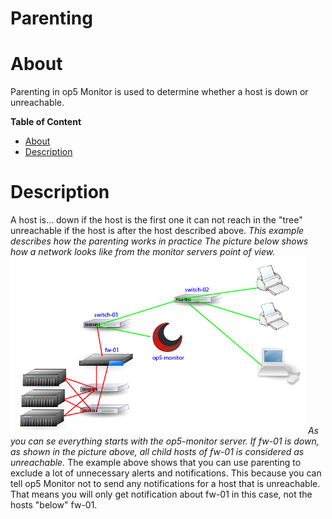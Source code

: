 # Parenting

# About

Parenting in op5 Monitor is used to determine whether a host is down or unreachable.

**Table of Content**

-   [About](#Parenting-About)
-   [Description](#Parenting-Description)

# Description

A host is...
 down if the host is the first one it can not reach in the "tree"
 unreachable if the host is after the host described above.
 *This example describes how the parenting works in practice*
 *The picture below shows how a network looks like from the monitor servers point of view.*
 ![](attachments/16482321/16679249.png)
 *As you can se everything starts with the op5-monitor server. If fw-01 is down, as shown in the picture above, all child hosts of fw-01 is considered as unreachable.*
 The example above shows that you can use parenting to exclude a lot of unnecessary alerts and notifications. This because you can tell op5 Monitor not to send any notifications for a host that is unreachable. That means you will only get notification about fw-01 in this case, not the hosts "below" fw-01.


